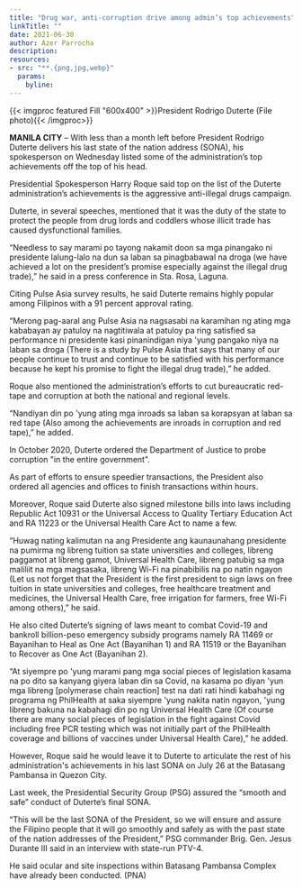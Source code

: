 ```yaml
---
title: "Drug war, anti-corruption drive among admin’s top achievements"
linkTitle: ""
date: 2021-06-30
author: Azer Parrocha
description:
resources:
- src: "**.{png,jpg,webp}"
  params:
    byline: 
---
```

{{< imgproc featured Fill "600x400" >}}President Rodrigo Duterte (File photo){{< /imgproc>}}

**MANILA CITY** –  With less than a month left before President Rodrigo Duterte delivers his last state of the nation address (SONA), his spokesperson on Wednesday listed some of the administration’s top achievements off the top of his head.

Presidential Spokesperson Harry Roque said top on the list of the Duterte administration’s achievements is the aggressive anti-illegal drugs campaign.

Duterte, in several speeches, mentioned that it was the duty of the state to protect the people from drug lords and coddlers whose illicit trade has caused dysfunctional families.

“Needless to say marami po tayong nakamit doon sa mga pinangako ni presidente lalung-lalo na dun sa laban sa pinagbabawal na droga (we have achieved a lot on the president’s promise especially against the illegal drug trade),” he said in a press conference in Sta. Rosa, Laguna.

Citing Pulse Asia survey results, he said Duterte remains highly popular among Filipinos with a 91 percent approval rating.

“Merong pag-aaral ang Pulse Asia na nagsasabi na karamihan ng ating mga kababayan ay patuloy na nagtitiwala at patuloy pa ring satisfied sa performance ni presidente kasi pinanindigan niya 'yung pangako niya na laban sa droga (There is a study by Pulse Asia that says that many of our people continue to trust and continue to be satisfied with his performance because he kept his promise to fight the illegal drug trade),” he added.

Roque also mentioned the administration’s efforts to cut bureaucratic red-tape and corruption at both the national and regional levels.

“Nandiyan din po 'yung ating mga inroads sa laban sa korapsyan at laban sa red tape (Also among the achievements are inroads in corruption and red tape),” he added.

In October 2020, Duterte ordered the Department of Justice to probe corruption "in the entire government".

As part of efforts to ensure speedier transactions, the President also ordered all agencies and offices to finish transactions within hours.

Moreover, Roque said Duterte also signed milestone bills into laws including Republic Act 10931 or the Universal Access to Quality Tertiary Education Act and RA 11223 or the Universal Health Care Act to name a few.

“Huwag nating kalimutan na ang Presidente ang kaunaunahang presidente na pumirma ng libreng tuition sa state universities and colleges, libreng paggamot at libreng gamot, Universal Health Care, libreng patubig sa mga maliliit na mga magsasaka, libreng Wi-Fi na pinabibilis na po natin ngayon (Let us not forget that the President is the first president to sign laws on free tuition in state universities and colleges, free healthcare treatment and medicines, the Universal Health Care, free irrigation for farmers, free Wi-Fi among others),” he said.

He also cited Duterte’s signing of laws meant to combat Covid-19 and bankroll billion-peso emergency subsidy programs namely RA 11469 or Bayanihan to Heal as One Act (Bayanihan 1) and RA 11519 or the Bayanihan to Recover as One Act (Bayanihan 2).

“At siyempre po 'yung marami pang mga social pieces of legislation kasama na po dito sa kanyang giyera laban din sa Covid, na kasama po diyan 'yun mga libreng [polymerase chain reaction] test na dati rati hindi kabahagi ng programa ng PhilHealth at saka siyempre 'yung nakita natin ngayon, 'yung libreng bakuna na kabahagi din po ng Universal Health Care (Of course there are many social pieces of legislation in the fight against Covid including free PCR testing which was not initially part of the PhilHealth coverage and billions of vaccines under Universal Health Care),” he added.

However, Roque said he would leave it to Duterte to articulate the rest of his administration's achievements in his last SONA on July 26 at the Batasang Pambansa in Quezon City.

Last week, the Presidential Security Group (PSG) assured the “smooth and safe” conduct of Duterte’s final SONA.

“This will be the last SONA of the President, so we will ensure and assure the Filipino people that it will go smoothly and safely as with the past state of the nation addresses of the President,” PSG commander Brig. Gen. Jesus Durante III said in an interview with state-run PTV-4.

He said ocular and site inspections within Batasang Pambansa Complex have already been conducted. (PNA)